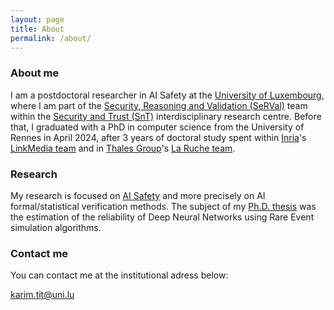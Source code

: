 ```yaml
---
layout: page
title: About
permalink: /about/
---
```


### About me

I am a postdoctoral researcher in AI Safety at the [University of Luxembourg](https://www.uni.lu), where I am part of the [Security, Reasoning and Validation (SeRVal)](https://serval-snt.github.io/) team within the [Security and Trust (SnT)](https://www.uni.lu/snt-en/) interdisciplinary research centre. Before that, I graduated with a PhD in computer science from the University of Rennes in April 2024, after 3 years of doctoral study spent within [Inria](https://www.inria.fr/en)'s [LinkMedia team](http://www-linkmedia.irisa.fr/) and in [Thales Group](https://www.thalesgroup.com/en)'s [La Ruche team](https://www.thalesgroup.com/en/worldwide/news/hive-activity). 


### Research

My research is focused on [AI Safety](https://en.wikipedia.org/wiki/AI_safety) and more precisely on AI formal/statistical verification methods. The subject of my [Ph.D. thesis](https://raw.githubusercontent.com/karimtito/karimtito.github.io/master/Tit_Karim_Phd_Thesis_final.pdf) was the estimation of the reliability of Deep Neural Networks using Rare Event simulation algorithms.

### Contact me

You can contact me at the institutional adress below:

[karim.tit@uni.lu](mailto:karim.tit@uni.lu)